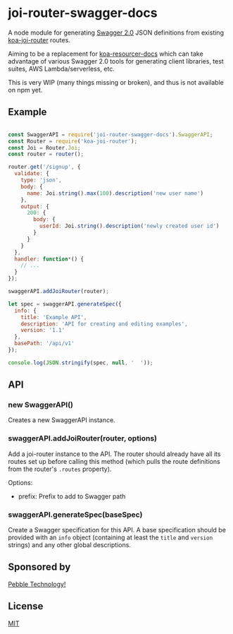 # joi-router-swagger-docs

A node module for generating [Swagger 2.0](http://swagger.io/) JSON
definitions from existing [koa-joi-router](https://github.com/koajs/joi-router)
routes.

Aiming to be a replacement for
[koa-resourcer-docs](https://github.com/koajs/resourcer-docs) which can
take advantage of various Swagger 2.0 tools for generating client libraries,
test suites, AWS Lambda/serverless, etc.

This is very WIP (many things missing or broken), and thus is not available
on npm yet.

## Example

```js

const SwaggerAPI = require('joi-router-swagger-docs').SwaggerAPI;
const Router = require('koa-joi-router');
const Joi = Router.Joi;
const router = router();

router.get('/signup', {
  validate: {
    type: 'json',
    body: {
      name: Joi.string().max(100).description('new user name')
    },
    output: {
      200: {
        body: {
          userId: Joi.string().description('newly created user id')
        }
      }
    }
  },
  handler: function*() {
    // ...
  }
});

swaggerAPI.addJoiRouter(router);

let spec = swaggerAPI.generateSpec({
  info: {
    title: 'Example API',
    description: 'API for creating and editing examples',
    version: '1.1'
  },
  basePath: '/api/v1'
});

console.log(JSON.stringify(spec, null, '  '));
```

## API

### new SwaggerAPI()

Creates a new SwaggerAPI instance.

### swaggerAPI.addJoiRouter(router, options)

Add a joi-router instance to the API. The router should already have all its
routes set up before calling this method (which pulls the route definitions
from the router's `.routes` property).

Options:
- prefix: Prefix to add to Swagger path

### swaggerAPI.generateSpec(baseSpec)

Create a Swagger specification for this API. A base specification should be
provided with an `info` object (containing at least the `title` and `version`
strings) and any other global descriptions.

## Sponsored by

[Pebble Technology!](https://www.pebble.com)

## License

[MIT](https://github.com/pebble/joi-router-swagger-docs/blob/master/LICENSE)
